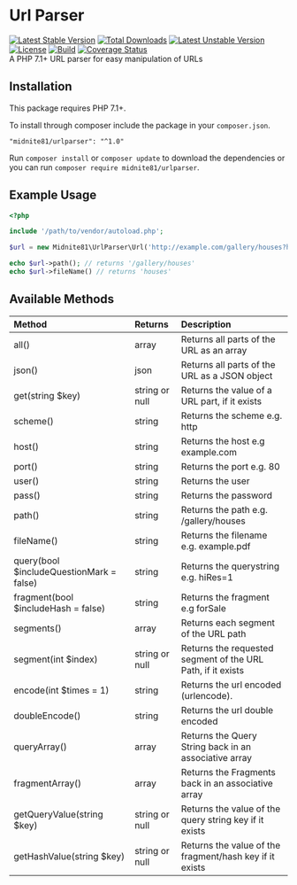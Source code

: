 # Url Parser 
[![Latest Stable Version](https://poser.pugx.org/midnite81/urlparser/version)](https://packagist.org/packages/midnite81/urlparser) [![Total Downloads](https://poser.pugx.org/midnite81/urlparser/downloads)](https://packagist.org/packages/midnite81/urlparser) [![Latest Unstable Version](https://poser.pugx.org/midnite81/urlparser/v/unstable)](https://packagist.org/packages/midnite81/urlparser) [![License](https://poser.pugx.org/midnite81/urlparser/license.svg)](https://packagist.org/packages/midnite81/urlparser) [![Build](https://travis-ci.org/midnite81/urlparser.svg?branch=master)](https://travis-ci.org/midnite81/urlparser) [![Coverage Status](https://coveralls.io/repos/github/midnite81/urlparser/badge.svg?branch=master)](https://coveralls.io/github/midnite81/urlparser?branch=master)   
A PHP 7.1+ URL parser for easy manipulation of URLs

## Installation

This package requires PHP 7.1+.

To install through composer include the package in your `composer.json`.

    "midnite81/urlparser": "^1.0"

Run `composer install` or `composer update` to download the dependencies or you can run 
`composer require midnite81/urlparser`.

## Example Usage

```php
<?php 

include '/path/to/vendor/autoload.php';

$url = new Midnite81\UrlParser\Url('http://example.com/gallery/houses?hiRes=1#forSale');

echo $url->path(); // returns '/gallery/houses'
echo $url->fileName() // returns 'houses'
```

## Available Methods

| Method                                   | Returns        | Description                                                 |
|:-----------------------------------------|:---------------|:------------------------------------------------------------|
| all()                                    | array          | Returns all parts of the URL as an array                    |
| json()                                   | json           | Returns all parts of the URL as a JSON object               |
| get(string $key)                         | string or null | Returns the value of a URL part, if it exists               |
| scheme()                                 | string         | Returns the scheme e.g. http                                |
| host()                                   | string         | Returns the host e.g example.com                            |
| port()                                   | string         | Returns the port e.g. 80                                    |
| user()                                   | string         | Returns the user                                            |
| pass()                                   | string         | Returns the password                                        |
| path()                                   | string         | Returns the path e.g. /gallery/houses                       |
| fileName()                               | string         | Returns the filename e.g. example.pdf                       |
| query(bool $includeQuestionMark = false) | string         | Returns the querystring e.g. hiRes=1                        |
| fragment(bool $includeHash = false)      | string         | Returns the fragment e.g forSale                            |
| segments()                               | array          | Returns each segment of the URL path                        |
| segment(int $index)                      | string or null | Returns the requested segment of the URL Path, if it exists |
| encode(int $times = 1)                   | string         | Returns the url encoded (urlencode).                        |
| doubleEncode()                           | string         | Returns the url double encoded                              |
| queryArray()                             | array          | Returns the Query String back in an associative array       |
| fragmentArray()                          | array          | Returns the Fragments back in an associative array          |
| getQueryValue(string $key)               | string or null | Returns the value of the query string key if it exists      |
| getHashValue(string $key)                | string or null | Returns the value of the fragment/hash key if it exists     |
